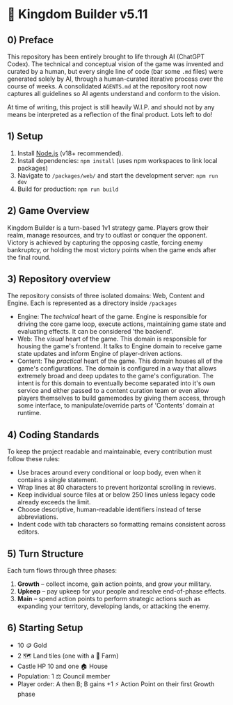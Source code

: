 # 👑 Kingdom Builder v5.11

## 0) Preface

This repository has been entirely brought to life through AI (ChatGPT Codex). The technical and conceptual vision of the game was invented and curated by a human, but every single line of code (bar some `.md` files) were generated solely by AI, through a human-curated iterative process over the course of weeks. A consolidated `AGENTS.md` at the repository root now captures all guidelines so AI agents understand and conform to the vision.

At time of writing, this project is still heavily W.I.P. and should not by any means be interpreted as a reflection of the final product. Lots left to do!

## 1) Setup

1. Install [Node.js](https://nodejs.org/) (v18+ recommended).
2. Install dependencies: `npm install` (uses npm workspaces to link local packages)
3. Navigate to `/packages/web/` and start the development server: `npm run dev`
4. Build for production: `npm run build`

## 2) Game Overview

Kingdom Builder is a turn-based 1v1 strategy game. Players grow their realm, manage resources, and try to outlast or conquer the opponent. Victory is achieved by capturing the opposing castle, forcing enemy bankruptcy, or holding the most victory points when the game ends after the final round.

## 3) Repository overview

The repository consists of three isolated domains: Web, Content and Engine. Each is represented as a directory inside `/packages`

- Engine: The _technical_ heart of the game. Engine is responsible for driving the core game loop, execute actions, maintaining game state and evaluating effects. It can be considered 'the backend'.
- Web: The _visual_ heart of the game. This domain is responsible for housing the game's frontend. It talks to Engine domain to receive game state updates and inform Engine of player-driven actions.
- Content: The _practical_ heart of the game. This domain houses all of the game's configurations. The domain is configured in a way that allows extremely broad and deep updates to the game's configuration. The intent is for this domain to eventually become separated into it's own service and either passed to a content curation team or even allow players themselves to build gamemodes by giving them access, through some interface, to manipulate/override parts of 'Contents' domain at runtime.

## 4) Coding Standards

To keep the project readable and maintainable, every contribution must follow
these rules:

- Use braces around every conditional or loop body, even when it contains a
  single statement.
- Wrap lines at 80 characters to prevent horizontal scrolling in reviews.
- Keep individual source files at or below 250 lines unless legacy code already
  exceeds the limit.
- Choose descriptive, human-readable identifiers instead of terse abbreviations.
- Indent code with tab characters so formatting remains consistent across
  editors.

## 5) Turn Structure

Each turn flows through three phases:

1. **Growth** – collect income, gain action points, and grow your military.
2. **Upkeep** – pay upkeep for your people and resolve end-of-phase effects.
3. **Main** – spend action points to perform strategic actions such as expanding your territory, developing lands, or attacking the enemy.

## 6) Starting Setup

- 10 🪙 Gold
- 2 🗺️ Land tiles (one with a 🌾 Farm)
- Castle HP 10 and one 🏠 House
- Population: 1 ⚖️ Council member
- Player order: A then B; B gains +1 ⚡️ Action Point on their first Growth phase
